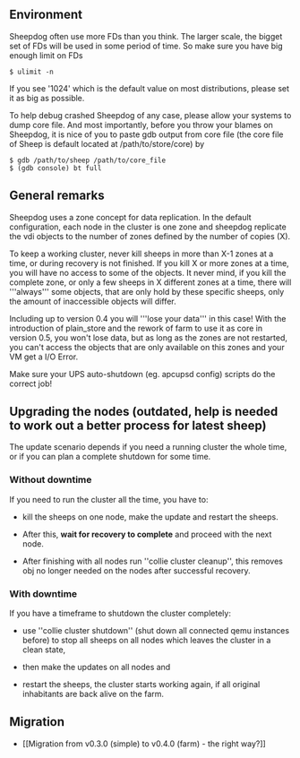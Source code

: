 ## Environment

Sheepdog often use more FDs than you think. The larger scale, the bigget set of FDs will be used in some period of time. So make sure you have big enough limit on FDs

    $ ulimit -n

If you see '1024' which is the default value on most distributions, please set it as big as possible.

To help debug crashed Sheepdog of any case, please allow your systems to dump core file. And most importantly, before you throw your blames on Sheepdog, it is nice of you to paste gdb output from core file (the core file of Sheep is default located at /path/to/store/core) by

    $ gdb /path/to/sheep /path/to/core_file
    $ (gdb console) bt full

## General remarks

Sheepdog uses a zone concept for data replication. In the default
configuration, each node in the cluster is one zone and sheepdog replicate
the vdi objects to the number of zones defined by the number of copies (X).

To keep a working cluster, never kill sheeps in more than X-1 zones at
a time, or during recovery is not finished. If you kill X or more zones
at a time, you will have no access to some of the objects. It never mind,
if you kill the complete zone, or only a few sheeps in X different zones
at a time, there will '''always''' some objects, that are only hold by
these specific sheeps, only the amount of inaccessible objects will differ.

Including up to version 0.4 you will '''lose your data''' in this case!
With the introduction of plain_store and the rework of farm to use it as
core in version 0.5, you won't lose data, but as long as the zones are not
restarted, you can't access the objects that are only available on this
zones and your VM get a I/O Error.

Make sure your UPS auto-shutdown (eg. apcupsd config) scripts do the correct job!  

## Upgrading the nodes  (**outdated**, help is needed to work out a better process for latest sheep)

The update scenario depends if you need a running cluster the
whole time, or if you can plan a complete shutdown for some time.

### Without downtime

If you need to run the cluster all the time, you have to:

- kill the sheeps on one node, make the update and restart the sheeps.

- After this, **wait for recovery to complete** and proceed with
the next node. 

- After finishing with all nodes run ''collie cluster cleanup'', this removes obj no longer needed on the
nodes after successful recovery.

### With downtime

If you have a timeframe to shutdown the cluster completely:

- use ''collie cluster shutdown'' (shut down
all connected qemu instances before) to stop all sheeps on all
nodes which leaves the cluster in a clean state,

- then make the updates on all nodes and

- restart the sheeps, the cluster starts working again, if all original inhabitants are
back alive on the farm.

## Migration

 * [[Migration from v0.3.0 (simple) to v0.4.0 (farm) - the right way?]]